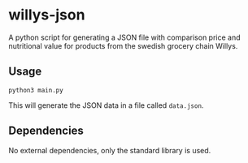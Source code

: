 # willys-json
A python script for generating a JSON file with comparison price and nutritional value for products from the swedish grocery chain Willys. 

## Usage
```
python3 main.py
```
This will generate the JSON data in a file called ```data.json```.

## Dependencies
No external dependencies, only the standard library is used.
